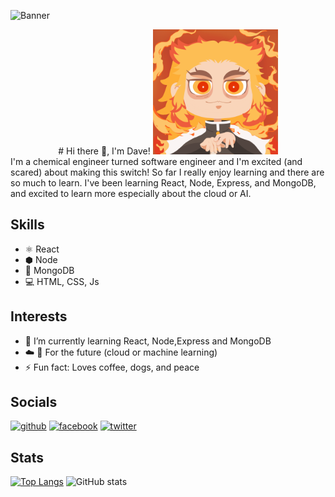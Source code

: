 ![Banner](https://github.com/idvd20/idvd20/blob/main/Banner.gif)

<div align="center">
  # Hi there 👋, I'm Dave!
  <img src="https://github.com/idvd20/idvd20/blob/main/RengokuGIF.gif" width="200" />
</div>
I'm a chemical engineer turned software engineer and I'm excited (and scared) about making this switch! So far I really enjoy learning and there are so much to learn. I've been learning React, Node, Express, and MongoDB, and excited to learn more especially about the cloud or AI.

## Skills
* ⚛   React
* ⬢   Node
* 🌿  MongoDB
* 💻  HTML, CSS, Js

## Interests
- 🌱 I’m currently learning React, Node,Express and MongoDB
- ☁️ 🤖 For the future (cloud or machine learning)
- ⚡ Fun fact: Loves coffee, dogs, and peace 

## Socials
[<img src='https://cdn.jsdelivr.net/npm/simple-icons@3.0.1/icons/github.svg' alt='github' height='40'>](https://github.com/idvd20)  [<img src='https://cdn.jsdelivr.net/npm/simple-icons@3.0.1/icons/facebook.svg' alt='facebook' height='40'>](https://www.facebook.com/eeyawwn)  [<img src='https://cdn.jsdelivr.net/npm/simple-icons@3.0.1/icons/twitter.svg' alt='twitter' height='40'>](https://twitter.com/Coffee_isomer)  

## Stats
[![Top Langs](https://github-readme-stats.vercel.app/api/top-langs/?username=idvd20)](https://github.com/anuraghazra/github-readme-stats)
![GitHub stats](https://github-readme-stats.vercel.app/api?username=idvd20&show_icons=true)  

